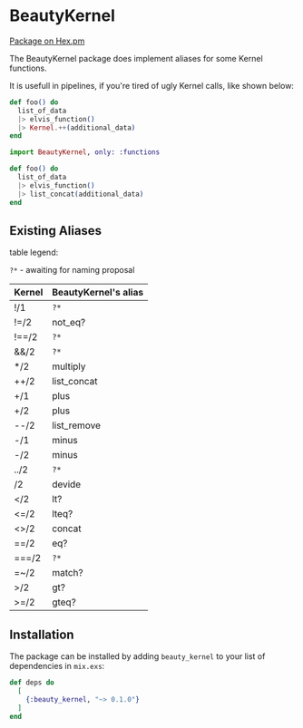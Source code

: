 # BeautyKernel

[Package on Hex.pm](https://hex.pm/packages/beauty_kernel/0.1.0)

The BeautyKernel package does implement aliases for some Kernel functions.

It is usefull in pipelines, if you're tired of ugly Kernel calls, like shown below:

```elixir
def foo() do
  list_of_data
  |> elvis_function()
  |> Kernel.++(additional_data)
end
```

```elixir
import BeautyKernel, only: :functions

def foo() do
  list_of_data
  |> elvis_function()
  |> list_concat(additional_data)
end
```

## Existing Aliases

table legend:

`?*` - awaiting for naming proposal


Kernel | BeautyKernel's alias
-------| -------------------
!/1    | `?* `
!=/2   | not_eq? 
!==/2  | `?* `
&&/2   | `?*   `
*/2    | multiply 
++/2   | list_concat
+/1    | plus 
+/2    | plus 
--/2   | list_remove   
-/1    | minus
-/2    | minus
../2   | `?*`
/2     | devide 
</2    | lt?
<=/2   | lteq?   
<>/2   | concat
==/2   | eq?
===/2  | `?*`
=~/2   | match?
>/2    | gt?
>=/2   | gteq?


## Installation

The package can be installed
by adding `beauty_kernel` to your list of dependencies in `mix.exs`:

```elixir
def deps do
  [
    {:beauty_kernel, "~> 0.1.0"}
  ]
end
```
